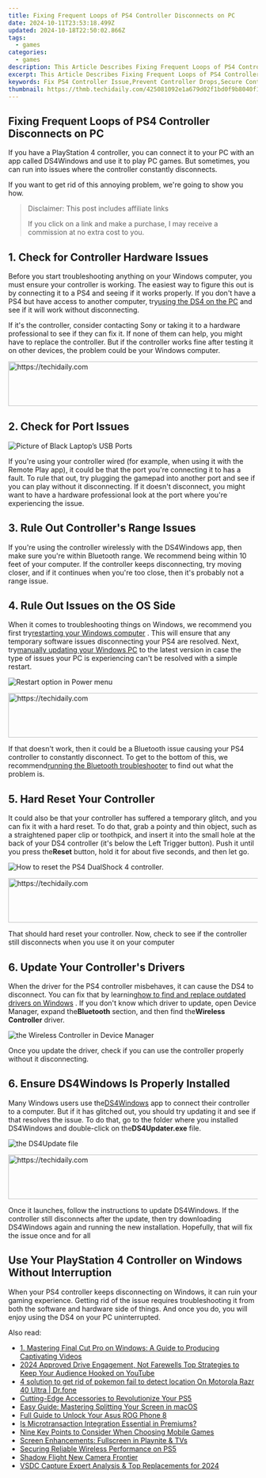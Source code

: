 ```yaml
---
title: Fixing Frequent Loops of PS4 Controller Disconnects on PC
date: 2024-10-11T23:53:18.499Z
updated: 2024-10-18T22:50:02.866Z
tags:
  - games
categories:
  - games
description: This Article Describes Fixing Frequent Loops of PS4 Controller Disconnects on PC
excerpt: This Article Describes Fixing Frequent Loops of PS4 Controller Disconnects on PC
keywords: Fix PS4 Controller Issue,Prevent Controller Drops,Secure Controller Connection,Stop Controllers Disconnecting,Uninterrupted Gaming Experience,Stable PS4 PC Use,Eliminate Loops in Connections
thumbnail: https://thmb.techidaily.com/425081092e1a679d02f1bd0f9b8040f12a7c3e9a90f0ca40e490e9a1586e5331.jpg
---
```


## Fixing Frequent Loops of PS4 Controller Disconnects on PC

 If you have a PlayStation 4 controller, you can connect it to your PC with an app called DS4Windows and use it to play PC games. But sometimes, you can run into issues where the controller constantly disconnects.

 If you want to get rid of this annoying problem, we're going to show you how.

>  Disclaimer: This post includes affiliate links
>
>  If you click on a link and make a purchase, I may receive a commission at no extra cost to you.
>

## 1\. Check for Controller Hardware Issues

 Before you start troubleshooting anything on your Windows computer, you must ensure your controller is working. The easiest way to figure this out is by connecting it to a PS4 and seeing if it works properly. If you don't have a PS4 but have access to another computer, try[using the DS4 on the PC](https://www.makeuseof.com/tag/how-to-use-the-ps4-controller-on-your-mac-or-pc/) and see if it will work without disconnecting.

 If it's the controller, consider contacting Sony or taking it to a hardware professional to see if they can fix it. If none of them can help, you might have to replace the controller. But if the controller works fine after testing it on other devices, the problem could be your Windows computer.

<!-- affiliate ads begin -->
<a href="https://appsumo.8odi.net/c/5597632/2144309/7443" target="_top" id="2144309">
  <img src="//a.impactradius-go.com/display-ad/7443-2144309" border="0" alt="https://techidaily.com" width="728" height="90"/>
</a>
<img height="0" width="0" src="https://appsumo.8odi.net/i/5597632/2144309/7443" style="position:absolute;visibility:hidden;" border="0" />
<!-- affiliate ads end -->

## 2\. Check for Port Issues

![Picture of Black Laptop’s USB Ports](https://static1.makeuseofimages.com/wordpress/wp-content/uploads/2023/03/endpoint-security-best-practices-regulate-usb-ports.jpg)

 If you're using your controller wired (for example, when using it with the Remote Play app), it could be that the port you're connecting it to has a fault. To rule that out, try plugging the gamepad into another port and see if you can play without it disconnecting. If it doesn't disconnect, you might want to have a hardware professional look at the port where you're experiencing the issue.

## 3\. Rule Out Controller's Range Issues

 If you're using the controller wirelessly with the DS4Windows app, then make sure you're within Bluetooth range. We recommend being within 10 feet of your computer. If the controller keeps disconnecting, try moving closer, and if it continues when you're too close, then it's probably not a range issue.

## 4\. Rule Out Issues on the OS Side

 When it comes to troubleshooting things on Windows, we recommend you first try[restarting your Windows computer](https://www.makeuseof.com/windows-restart-methods/) . This will ensure that any temporary software issues disconnecting your PS4 are resolved. Next, try[manually updating your Windows PC](https://www.makeuseof.com/update-windows-manually/) to the latest version in case the type of issues your PC is experiencing can't be resolved with a simple restart.

![Restart option in Power menu](https://static1.makeuseofimages.com/wordpress/wp-content/uploads/2023/03/restart.jpg)

<!-- affiliate ads begin -->
<a href="https://appsumo.8odi.net/c/5597632/2151870/7443" target="_top" id="2151870">
  <img src="//a.impactradius-go.com/display-ad/7443-2151870" border="0" alt="https://techidaily.com" width="728" height="90"/>
</a>
<img height="0" width="0" src="https://appsumo.8odi.net/i/5597632/2151870/7443" style="position:absolute;visibility:hidden;" border="0" />
<!-- affiliate ads end -->

 If that doesn't work, then it could be a Bluetooth issue causing your PS4 controller to constantly disconnect. To get to the bottom of this, we recommend[running the Bluetooth troubleshooter](https://www.makeuseof.com/run-troubleshooter-windows-10-11/) to find out what the problem is.

## 5\. Hard Reset Your Controller

 It could also be that your controller has suffered a temporary glitch, and you can fix it with a hard reset. To do that, grab a pointy and thin object, such as a straightened paper clip or toothpick, and insert it into the small hole at the back of your DS4 controller (it's below the Left Trigger button). Push it until you press the**Reset** button, hold it for about five seconds, and then let go.

![How to reset the PS4 DualShock 4 controller.](https://static1.makeuseofimages.com/wordpress/wp-content/uploads/2021/09/how_to_reset_ps4_controller.jpg)

<!-- affiliate ads begin -->
<a href="https://aligracehair.sjv.io/c/5597632/2087253/19272" target="_top" id="2087253">
  <img src="//a.impactradius-go.com/display-ad/19272-2087253" border="0" alt="https://techidaily.com" width="728" height="90"/>
</a>
<img height="0" width="0" src="https://aligracehair.sjv.io/i/5597632/2087253/19272" style="position:absolute;visibility:hidden;" border="0" />
<!-- affiliate ads end -->

 That should hard reset your controller. Now, check to see if the controller still disconnects when you use it on your computer

## 6\. Update Your Controller's Drivers

 When the driver for the PS4 controller misbehaves, it can cause the DS4 to disconnect. You can fix that by learning[how to find and replace outdated drivers on Windows](https://www.makeuseof.com/tag/find-replace-outdated-windows-drivers/) . If you don't know which driver to update, open Device Manager, expand the**Bluetooth** section, and then find the**Wireless Controller** driver.

![the Wireless Controller in Device Manager](https://static1.makeuseofimages.com/wordpress/wp-content/uploads/2023/09/wireless-controller-in-device-manager.jpg)

 Once you update the driver, check if you can use the controller properly without it disconnecting.

## 6\. Ensure DS4Windows Is Properly Installed

 Many Windows users use the[DS4Windows](https://ds4-windows.com/) app to connect their controller to a computer. But if it has glitched out, you should try updating it and see if that resolves the issue. To do that, go to the folder where you installed DS4Windows and double-click on the**DS4Updater.exe** file.

![the DS4Update file](https://static1.makeuseofimages.com/wordpress/wp-content/uploads/2023/09/ds4update-file.jpg)

<!-- affiliate ads begin -->
<a href="https://appsumo.8odi.net/c/5597632/2043662/7443" target="_top" id="2043662">
  <img src="//a.impactradius-go.com/display-ad/7443-2043662" border="0" alt="https://techidaily.com" width="728" height="90"/>
</a>
<img height="0" width="0" src="https://appsumo.8odi.net/i/5597632/2043662/7443" style="position:absolute;visibility:hidden;" border="0" />
<!-- affiliate ads end -->

 Once it launches, follow the instructions to update DS4Windows. If the controller still disconnects after the update, then try downloading DS4Windows again and running the new installation. Hopefully, that will fix the issue once and for all

## Use Your PlayStation 4 Controller on Windows Without Interruption

 When your PS4 controller keeps disconnecting on Windows, it can ruin your gaming experience. Getting rid of the issue requires troubleshooting it from both the software and hardware side of things. And once you do, you will enjoy using the DS4 on your PC uninterrupted.

<ins class="adsbygoogle"
     style="display:block"
     data-ad-format="autorelaxed"
     data-ad-client="ca-pub-7571918770474297"
     data-ad-slot="1223367746"></ins>

<ins class="adsbygoogle"
     style="display:block"
     data-ad-client="ca-pub-7571918770474297"
     data-ad-slot="8358498916"
     data-ad-format="auto"
     data-full-width-responsive="true"></ins>

<span class="atpl-alsoreadstyle">Also read:</span>
<div><ul>
<li><a href="https://tech-hub.techidaily.com/1-mastering-final-cut-pro-on-windows-a-guide-to-producing-captivating-videos/"><u>1. Mastering Final Cut Pro on Windows: A Guide to Producing Captivating Videos</u></a></li>
<li><a href="https://youtube-clips.techidaily.com/2024-approved-drive-engagement-not-farewells-top-strategies-to-keep-your-audience-hooked-on-youtube/"><u>2024 Approved Drive Engagement, Not Farewells Top Strategies to Keep Your Audience Hooked on YouTube</u></a></li>
<li><a href="https://android-pokemon-go.techidaily.com/4-solution-to-get-rid-of-pokemon-fail-to-detect-location-on-motorola-razr-40-ultra-drfone-by-drfone-virtual-android/"><u>4 solution to get rid of pokemon fail to detect location On Motorola Razr 40 Ultra | Dr.fone</u></a></li>
<li><a href="https://games-able.techidaily.com/cutting-edge-accessories-to-revolutionize-your-ps5/"><u>Cutting-Edge Accessories to Revolutionize Your PS5</u></a></li>
<li><a href="https://techtrends.techidaily.com/easy-guide-mastering-splitting-your-screen-in-macos/"><u>Easy Guide: Mastering Splitting Your Screen in macOS</u></a></li>
<li><a href="https://android-unlock.techidaily.com/full-guide-to-unlock-your-asus-rog-phone-8-by-drfone-android/"><u>Full Guide to Unlock Your Asus ROG Phone 8</u></a></li>
<li><a href="https://games-able.techidaily.com/is-microtransaction-integration-essential-in-premiums/"><u>Is Microtransaction Integration Essential in Premiums?</u></a></li>
<li><a href="https://games-able.techidaily.com/nine-key-points-to-consider-when-choosing-mobile-games/"><u>Nine Key Points to Consider When Choosing Mobile Games</u></a></li>
<li><a href="https://games-able.techidaily.com/screen-enhancements-fullscreen-in-playnite-and-tvs/"><u>Screen Enhancements: Fullscreen in Playnite & TVs</u></a></li>
<li><a href="https://games-able.techidaily.com/securing-reliable-wireless-performance-on-ps5/"><u>Securing Reliable Wireless Performance on PS5</u></a></li>
<li><a href="https://extra-lessons.techidaily.com/shadow-flight-new-camera-frontier/"><u>Shadow Flight New Camera Frontier</u></a></li>
<li><a href="https://visual-screen-recording.techidaily.com/vsdc-capture-expert-analysis-and-top-replacements-for-2024/"><u>VSDC Capture Expert Analysis & Top Replacements for 2024</u></a></li>
</ul></div>

